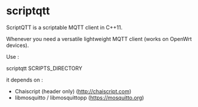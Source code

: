 # scriptqtt

ScriptQTT is a scriptable MQTT client in C++11.

Whenever you need a versatile lightweight MQTT client (works on OpenWrt devices).

Use :

scriptqtt SCRIPTS_DIRECTORY

it depends on :

- Chaiscript (header only) (http://chaiscript.com)
- libmosquitto / libmosquittopp (https://mosquitto.org)
